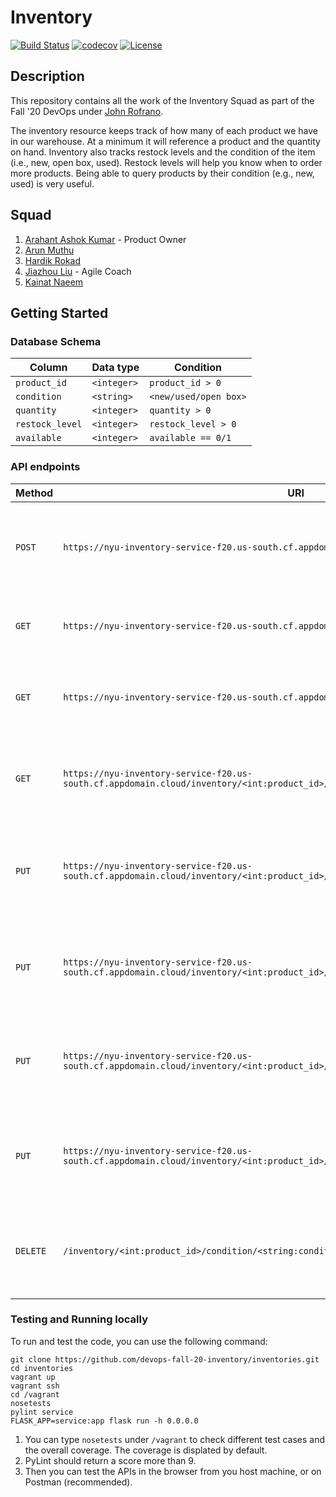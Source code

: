# Inventory

[![Build Status](https://travis-ci.org/devops-fall-20-inventory/inventories.svg?branch=master)](https://travis-ci.org/devops-fall-20-inventory/inventories)
[![codecov](https://codecov.io/gh/devops-fall-20-inventory/inventories/branch/master/graph/badge.svg?token=WHT72OFUGH)](https://codecov.io/gh/devops-fall-20-inventory/inventories)
[![License](https://img.shields.io/badge/License-Apache%202.0-blue.svg)](https://opensource.org/licenses/Apache-2.0)

## Description
This repository contains all the work of the Inventory Squad as part of the Fall '20 DevOps under [John Rofrano](https://github.com/rofrano).

The inventory resource keeps track of how many of each product we have in our warehouse. At a minimum it will reference a product and the quantity on hand. Inventory also tracks restock levels and the condition of the item (i.e., new, open box, used). Restock levels will help you know when to order more products. Being able to query products by their condition (e.g., new, used) is very useful.

## Squad

1. [Arahant Ashok Kumar](https://github.com/arahant) - Product Owner
2. [Arun Muthu](https://github.com/arungithub9)
3. [Hardik Rokad](https://github.com/hardikr586)
4. [Jiazhou Liu](https://github.com/602071349) - Agile Coach
5. [Kainat Naeem](https://github.com/kainattnaeem)

## Getting Started

### Database Schema

| Column | Data type | Condition |
| --- | --- | --- |
| `product_id` | `<integer>` | `product_id > 0` |
| `condition` | `<string>` | `<new/used/open box>` |
| `quantity` | `<integer>` | `quantity > 0` |
| `restock_level` | `<integer>` | `restock_level > 0` |
| `available` | `<integer>` | `available == 0/1` |

### API endpoints

| Method | URI | Description |
| --- | --- | --- |
| `POST` | `https://nyu-inventory-service-f20.us-south.cf.appdomain.cloud/inventory` | Given the data body this creates an inventory record in the DB |
| `GET` | `https://nyu-inventory-service-f20.us-south.cf.appdomain.cloud/inventory` | Returns a collection of all inventories in the DB |
| `GET` | `https://nyu-inventory-service-f20.us-south.cf.appdomain.cloud/inventory?product_id=<int>` | Returns a collection of all inventories matching `product_id` |
| `GET` | `https://nyu-inventory-service-f20.us-south.cf.appdomain.cloud/inventory/<int:product_id>/condition/<string:condition>` | Returns the inventory record with the given `product_id` and `condition` |
| `PUT` | `https://nyu-inventory-service-f20.us-south.cf.appdomain.cloud/inventory/<int:product_id>/condition/<string:condition>` | Updates the inventory record with the given `product_id` and `condition` |
| `PUT` | `https://nyu-inventory-service-f20.us-south.cf.appdomain.cloud/inventory/<int:product_id>/condition/<string:condition>/activate` | Given the `product_id` and `condition` this updates `available = 1` |
| `PUT` | `https://nyu-inventory-service-f20.us-south.cf.appdomain.cloud/inventory/<int:product_id>/condition/<string:condition>/deactivate` | Given the `product_id` and `condition` this updates `available = 0` |
| `PUT` | `https://nyu-inventory-service-f20.us-south.cf.appdomain.cloud/inventory/<int:product_id>/condition/<string:condition>/restock` | Given the `product_id`, `condition` and `amount` (body) this updates `quantity += amount` |
| `DELETE` | `/inventory/<int:product_id>/condition/<string:condition>` | Given the `product_id` and `condition` this updates `available = 0` |

### Testing and Running locally

To run and test the code, you can use the following command:
```
git clone https://github.com/devops-fall-20-inventory/inventories.git
cd inventories
vagrant up
vagrant ssh
cd /vagrant
nosetests
pylint service
FLASK_APP=service:app flask run -h 0.0.0.0
```

1. You can type `nosetests` under `/vagrant` to check different test cases and the overall coverage. The coverage is displated by default.
2. PyLint should return a score more than 9.
3. Then you can test the APIs in the browser from you host machine, or on Postman (recommended).
